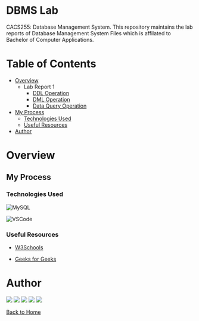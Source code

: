# DBMS Lab 

CACS255: Database Management System.
This repository maintains the lab reports of Database Management System Files which is affilated to Bachelor of Computer Applications.

# Table of Contents

- [Overview](#overview)
    - Lab Report 1
        - [DDL Operation](/src/Lab-Report-1/DDL-Operation/README.md)
        - [DML Operation](/src/Lab-Report-1/DML-Operation/README.md)
        - [Data Query Operation](src/Lab-Report-1/Data-Query-Operation/README.md)
- [My Process](#my-process)
    - [Technologies Used](#technologies-used)
    - [Useful Resources](#useful-resources)
- [Author](#author)

# Overview

## My Process

### Technologies Used

![MySQL](https://img.shields.io/badge/MySQL-9400D3?style=for-the-badge&logo=mysql&logoColor=000)

![VSCode](https://img.shields.io/badge/VSCode-4B0082?style=for-the-badge&logo=visual-studio-code)

### Useful Resources

- [W3Schools](https://www.w3schools.com/sql/default.asp)

- [Geeks for Geeks](https://www.geeksforgeeks.org)

# Author

[<img src="https://img.shields.io/badge/-Website-ED9?style=for-the-badge&logo=brave">][website]
[<img src="https://img.shields.io/badge/-Facebook-FFE?style=for-the-badge&logo=facebook">][facebook]
[<img src="https://img.shields.io/badge/-Instagram-ADA?style=for-the-badge&logo=instagram">][instagram]
[<img src="https://img.shields.io/badge/-Snapchat-BCA?style=for-the-badge&logo=snapchat">][snapchat]
[<img src="https://img.shields.io/badge/-LinkedIn-000?style=for-the-badge&logo=linkedin">][linkedin]

[Back to Home](README.md)


[website]: https://www.kabirdeula.com.np 
[snapchat]: https://www.snapchat.com/add/king_dragon2018
[facebook]: http://facebook.com/kabirdeula167
[instagram]: https://instagram.com/king_dragon2021/
[linkedin]: https://www.linkedin.com/in/kabir-deula-33888a202/